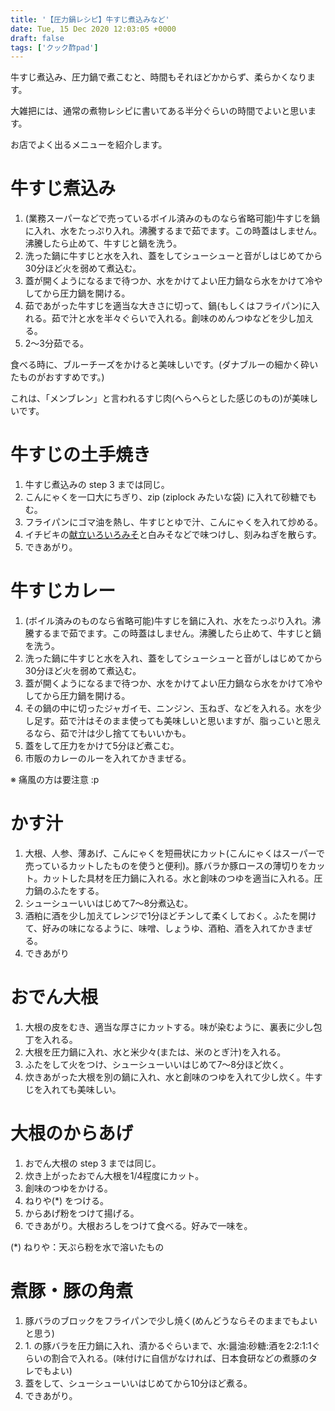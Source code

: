 ```yaml
---
title: '【圧力鍋レシピ】牛すじ煮込みなど'
date: Tue, 15 Dec 2020 12:03:05 +0000
draft: false
tags: ['クック酢pad']
---
```


牛すじ煮込み、圧力鍋で煮こむと、時間もそれほどかからず、柔らかくなります。

大雑把には、通常の煮物レシピに書いてある半分ぐらいの時間でよいと思います。

お店でよく出るメニューを紹介します。

牛すじ煮込み
======

1.  (業務スーパーなどで売っているボイル済みのものなら省略可能)牛すじを鍋に入れ、水をたっぷり入れ。沸騰するまで茹でます。この時蓋はしません。沸騰したら止めて、牛すじと鍋を洗う。
2.  洗った鍋に牛すじと水を入れ、蓋をしてシューシューと音がしはじめてから30分ほど火を弱めて煮込む。
3.  蓋が開くようになるまで待つか、水をかけてよい圧力鍋なら水をかけて冷やしてから圧力鍋を開ける。
4.  茹であがった牛すじを適当な大きさに切って、鍋(もしくはフライパン)に入れる。茹で汁と水を半々ぐらいで入れる。創味のめんつゆなどを少し加える。
5.  2〜3分茹でる。

食べる時に、ブルーチーズをかけると美味しいです。(ダナブルーの細かく砕いたものがおすすめです。)

これは、「メンブレン」と言われるすじ肉(へらへらとした感じのもの)が美味しいです。

牛すじの土手焼き
========

1.  牛すじ煮込みの step 3 までは同じ。
2.  こんにゃくを一口大にちぎり、zip (ziplock みたいな袋) に入れて砂糖でもむ。
3.  フライパンにゴマ油を熱し、牛すじとゆで汁、こんにゃくを入れて炒める。
4.  イチビキの[献立いろいろみそ](https://www.ichibiki.co.jp/brand/kondate-miso/)と白みそなどで味つけし、刻みねぎを散らす。
5.  できあがり。

牛すじカレー
======

1.  (ボイル済みのものなら省略可能)牛すじを鍋に入れ、水をたっぷり入れ。沸騰するまで茹でます。この時蓋はしません。沸騰したら止めて、牛すじと鍋を洗う。
2.  洗った鍋に牛すじと水を入れ、蓋をしてシューシューと音がしはじめてから30分ほど火を弱めて煮込む。
3.  蓋が開くようになるまで待つか、水をかけてよい圧力鍋なら水をかけて冷やしてから圧力鍋を開ける。
4.  その鍋の中に切ったジャガイモ、ニンジン、玉ねぎ、などを入れる。水を少し足す。茹で汁はそのまま使っても美味しいと思いますが、脂っこいと思えるなら、茹で汁は少し捨ててもいいかも。
5.  蓋をして圧力をかけて5分ほど煮こむ。
6.  市販のカレーのルーを入れてかきまぜる。

※ 痛風の方は要注意 :p

かす汁
===

1.  大根、人参、薄あげ、こんにゃくを短冊状にカット(こんにゃくはスーパーで売っているカットしたものを使うと便利)。豚バラか豚ロースの薄切りをカット。カットした具材を圧力鍋に入れる。水と創味のつゆを適当に入れる。圧力鍋のふたをする。
2.  シューシューいいはじめて7〜8分煮込む。
3.  酒粕に酒を少し加えてレンジで1分ほどチンして柔くしておく。ふたを開けて、好みの味になるように、味噌、しょうゆ、酒粕、酒を入れてかきまぜる。
4.  できあがり

おでん大根
=====

1.  大根の皮をむき、適当な厚さにカットする。味が染むように、裏表に少し包丁を入れる。
2.  大根を圧力鍋に入れ、水と米少々(または、米のとぎ汁)を入れる。
3.  ふたをして火をつけ、シューシューいいはじめて7〜8分ほど炊く。
4.  炊きあがった大根を別の鍋に入れ、水と創味のつゆを入れて少し炊く。牛すじを入れても美味しい。

大根のからあげ
=======

1.  おでん大根の step 3 までは同じ。
2.  炊き上がったおでん大根を1/4程度にカット。
3.  創味のつゆをかける。
4.  ねりや(\*) をつける。
5.  からあげ粉をつけて揚げる。
6.  できあがり。大根おろしをつけて食べる。好みで一味を。

(\*) ねりや：天ぷら粉を水で溶いたもの

煮豚・豚の角煮
=======

1.  豚バラのブロックをフライパンで少し焼く(めんどうならそのままでもよいと思う)
2.  1\. の豚バラを圧力鍋に入れ、漬かるぐらいまで、水:醤油:砂糖:酒を2:2:1:1ぐらいの割合で入れる。(味付けに自信がなければ、日本食研などの煮豚のタレでもよい)
3.  蓋をして、シューシューいいはじめてから10分ほど煮る。
4.  できあがり。